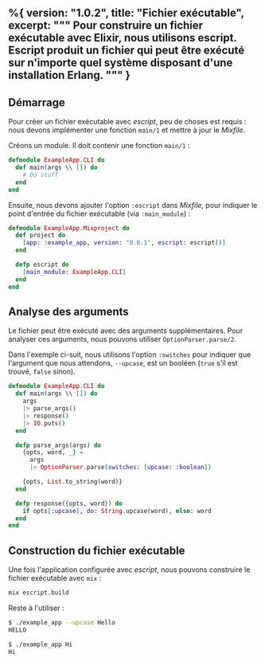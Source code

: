%{
  version: "1.0.2",
  title: "Fichier exécutable",
  excerpt: """
  Pour construire un fichier exécutable avec Elixir, nous utilisons escript.
  Escript produit un fichier qui peut être exécuté sur n'importe quel système disposant d'une installation Erlang.
  """
}
---

## Démarrage

Pour créer un fichier exécutable avec *escript*, peu de choses est requis : nous devons implémenter une fonction `main/1` et mettre à jour le *Mixfile*.

Créons un module. Il doit contenir une fonction `main/1` :

```elixir
defmodule ExampleApp.CLI do
  def main(args \\ []) do
    # Do stuff
  end
end
```

Ensuite, nous devons ajouter l'option `:escript` dans *Mixfile*, pour indiquer le point d'entrée du fichier exécutable (via `:main_module`) :

```elixir
defmodule ExampleApp.Mixproject do
  def project do
    [app: :example_app, version: "0.0.1", escript: escript()]
  end

  defp escript do
    [main_module: ExampleApp.CLI]
  end
end
```

## Analyse des arguments

Le fichier peut être exécuté avec des arguments supplémentaires. Pour analyser ces arguments, nous pouvons utiliser `OptionParser.parse/2`.

Dans l'exemple ci-suit, nous utilisons l'option `:switches` pour indiquer que l'argument que nous attendons, `--upcase`, est un booléen (`true` s'il est trouvé, `false` sinon).

```elixir
defmodule ExampleApp.CLI do
  def main(args \\ []) do
    args
    |> parse_args()
    |> response()
    |> IO.puts()
  end

  defp parse_args(args) do
    {opts, word, _} =
      args
      |> OptionParser.parse(switches: [upcase: :boolean])

    {opts, List.to_string(word)}
  end

  defp response({opts, word}) do
    if opts[:upcase], do: String.upcase(word), else: word
  end
end
```

## Construction du fichier exécutable

Une fois l'application configurée avec *escript*, nous pouvons construire le fichier exécutable avec `mix` :

```bash
mix escript.build
```

Reste à l'utiliser :

```bash
$ ./example_app --upcase Hello
HELLO

$ ./example_app Hi
Hi
```
